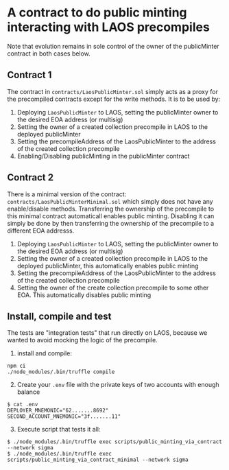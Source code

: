 # A contract to do public minting interacting with LAOS precompiles

Note that evolution remains in sole control of the owner of the publicMinter contract in both cases below.

## Contract 1

The contract in `contracts/LaosPublicMinter.sol` simply acts as a proxy for the precompiled contracts except
for the write methods. It is to be used by:

1. Deploying `LaosPublicMinter` to LAOS, setting the publicMinter owner to the desired EOA address (or multisig)
2. Setting the owner of a created collection precompile in LAOS to the deployed publicMinter
3. Setting the precompileAddress of the LaosPublicMinter to the address of the created collection precompile
4. Enabling/Disabling publicMinting in the publicMinter contract


## Contract 2

There is a minimal version of the contract: `contracts/LaosPublicMinterMinimal.sol` which simply does not
have any enable/disable methods. Transferring the ownership of the precompile to this minimal contract
automaticall enables public minting. Disabling it can simply be done by then transferring the ownership
of the precompile to a different EOA addresss.

1. Deploying `LaosPublicMinter` to LAOS, setting the publicMinter owner to the desired EOA address (or multisig)
2. Setting the owner of a created collection precompile in LAOS to the deployed publicMinter, this automatically enables public minting
3. Setting the precompileAddress of the LaosPublicMinter to the address of the created collection precompile
4. Setting the owner of the create collection precompile to some other EOA. This automatically disables public minting


## Install, compile and test

The tests are "integration tests" that run directly on LAOS, because we wanted to avoid mocking the logic of the precompile.

1. install and compile:
```shell
npm ci
./node_modules/.bin/truffle compile
```

2. Create your `.env` file with the private keys of two accounts with enough balance

```shell
$ cat .env
DEPLOYER_MNEMONIC="62.......8692"
SECOND_ACCOUNT_MNEMONIC="3f.......11"
```

3. Execute script that tests it all:
```shell
$ ./node_modules/.bin/truffle exec scripts/public_minting_via_contract --network sigma
$ ./node_modules/.bin/truffle exec scripts/public_minting_via_contract_minimal --network sigma
```
